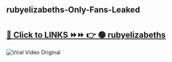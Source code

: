 
 ## rubyelizabeths-Only-Fans-Leaked

# <h2><a href="https://clipsfans.com/rubyelizabeths&ref=git">🔗 Click to LINKS ⏩⏩ 👉 🟢 rubyelizabeths </a></h2>

<a href="https://clipsfans.com/rubyelizabeths&ref=git" rel="nofollow" data-target="animated-image.originalLink"><img src="https://i.ibb.co.com/xMMVF88/686577567.gif" alt="Viral Video Original" style="max-width: 100%; display: inline-block;" data-target="animated-image.originalImage"></a>
